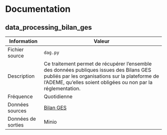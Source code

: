 # Documentation

## data_processing_bilan_ges

| Information | Valeur |
| -------- | -------- |
| Fichier source | `dag.py` |
| Description | Ce traitement permet de récupérer l’ensemble des données publiques issues des Bilans GES publiés par les organisations sur la plateforme de l’ADEME, qu’elles soient obligées ou non par la réglementation. |
| Fréquence | Quotidienne |
| Données sources | [Bilan GES](https://www.data.gouv.fr/datasets/bilan-ges-1/) |
| Données de sorties | Minio |
